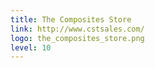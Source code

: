 ```yaml
---
title: The Composites Store
link: http://www.cstsales.com/
logo: the_composites_store.png
level: 10
---
```

